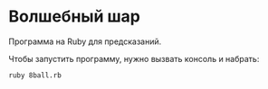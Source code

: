 # Волшебный шар
Программа на Ruby для предсказаний.

Чтобы запустить программу, нужно вызвать консоль и набрать:

`ruby 8ball.rb`
